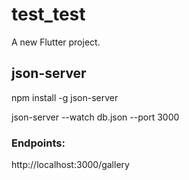 # test_test

A new Flutter project.

## json-server

npm install -g json-server

json-server --watch db.json --port 3000

### Endpoints:

http://localhost:3000/gallery


